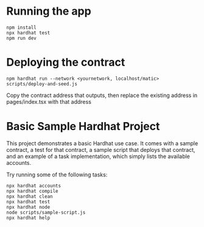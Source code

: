 # Running the app
```shell
npm install
npx hardhat test
npm run dev
```

# Deploying the contract
```shell
npm hardhat run --network <yournetwork, localhost/matic> scripts/deploy-and-seed.js
```
Copy the contract address that outputs, then replace the existing address in pages/index.tsx with that address

# Basic Sample Hardhat Project

This project demonstrates a basic Hardhat use case. It comes with a sample contract, a test for that contract, a sample script that deploys that contract, and an example of a task implementation, which simply lists the available accounts.

Try running some of the following tasks:

```shell
npx hardhat accounts
npx hardhat compile
npx hardhat clean
npx hardhat test
npx hardhat node
node scripts/sample-script.js
npx hardhat help
```
